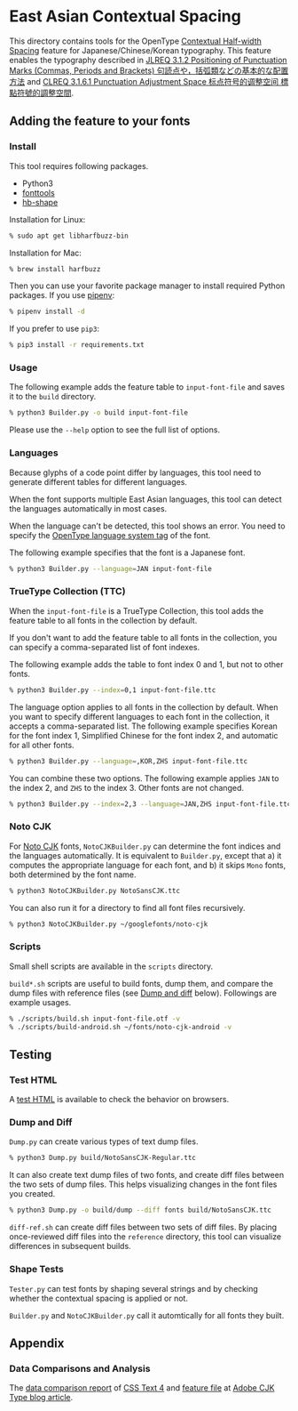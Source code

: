 # East Asian Contextual Spacing

This directory contains tools for
the OpenType [Contextual Half-width Spacing] feature
for Japanese/Chinese/Korean typography.
This feature enables the typography described in
[JLREQ 3.1.2 Positioning of Punctuation Marks (Commas, Periods and Brackets)
句読点や，括弧類などの基本的な配置方法](https://w3c.github.io/jlreq/#positioning_of_punctuation_marks)
and [CLREQ 3.1.6.1 Punctuation Adjustment Space
标点符号的调整空间 標點符號的調整空間](https://w3c.github.io/clreq/?lang=en#h-punctuation_adjustment_space).

[Contextual Half-width Spacing]: https://docs.microsoft.com/en-us/typography/opentype/spec/features_ae#tag-chws

## Adding the feature to your fonts

### Install

This tool requires following packages.

* Python3
* [fonttools]
* [hb-shape]

Installation for Linux:
```sh
% sudo apt get libharfbuzz-bin
```
Installation for Mac:
```sh
% brew install harfbuzz
```
Then you can use your favorite package manager to install required Python packages.
If you use [pipenv]:
```sh
% pipenv install -d
```
If you prefer to use `pip3`:
```sh
% pip3 install -r requirements.txt
```

[fonttools]: https://pypi.org/project/fonttools/
[hb-shape]: https://command-not-found.com/hb-shape
[pipenv]: https://github.com/pypa/pipenv
[poetry]: https://github.com/python-poetry/poetry

### Usage

The following example adds the feature table to `input-font-file`
and saves it to the `build` directory.
```sh
% python3 Builder.py -o build input-font-file
```
Please use the `--help` option
to see the full list of options.

### Languages

Because glyphs of a code point differ by languages,
this tool need to generate different tables for different languages.

When the font supports multiple East Asian languages,
this tool can detect the languages automatically in most cases.

When the language can't be detected, this tool shows an error.
You need to specify the [OpenType language system tag] of the font.

The following example specifies that the font is a Japanese font.
```sh
% python3 Builder.py --language=JAN input-font-file
```

[OpenType language system tag]: https://docs.microsoft.com/en-us/typography/opentype/spec/languagetags

### TrueType Collection (TTC)

When the `input-font-file` is a TrueType Collection,
this tool adds the feature table to all fonts in the collection by default.

If you don't want to add the feature table to all fonts in the collection,
you can specify a comma-separated list of font indexes.

The following example adds the table to font index 0 and 1, but not to other fonts.
```sh
% python3 Builder.py --index=0,1 input-font-file.ttc
```

The language option applies to all fonts in the collection by default.
When you want to specify different languages to each font in the collection,
it accepts a comma-separated list.
The following example specifies
Korean for the font index 1,
Simplified Chinese for the font index 2,
and automatic for all other fonts.
```sh
% python3 Builder.py --language=,KOR,ZHS input-font-file.ttc
```

You can combine these two options.
The following example applies
`JAN` to the index 2,
and `ZHS` to the index 3.
Other fonts are not changed.
```sh
% python3 Builder.py --index=2,3 --language=JAN,ZHS input-font-file.ttc
```

### Noto CJK

For [Noto CJK] fonts,
`NotoCJKBuilder.py` can determine the font indices and the languages automatically.
It is equivalent to `Builder.py`, except that
a) it computes the appropriate language for each font, and
b) it skips `Mono` fonts,
both determined by the font name.
```sh
% python3 NotoCJKBuilder.py NotoSansCJK.ttc
```
You can also run it for a directory to find all font files recursively.
```sh
% python3 NotoCJKBuilder.py ~/googlefonts/noto-cjk
```

[Noto CJK]: https://www.google.com/get/noto/help/cjk/

### Scripts

Small shell scripts are available in the `scripts` directory.

`build*.sh` scripts are useful to build fonts, dump them, and
compare the dump files with reference files (see [Dump and diff] below).
Followings are example usages.
```sh
% ./scripts/build.sh input-font-file.otf -v
% ./scripts/build-android.sh ~/fonts/noto-cjk-android -v
```

## Testing

### Test HTML

A [test HTML] is available
to check the behavior on browsers.

[test HTML]: https://kojiishi.github.io/chws/test.html

### Dump and Diff
[Dump and diff]: #dump-and-diff

`Dump.py` can create various types of text dump files.
```sh
% python3 Dump.py build/NotoSansCJK-Regular.ttc
```

It can also create text dump files of two fonts, and
create diff files between the two sets of dump files.
This helps visualizing changes in the font files you created.
```sh
% python3 Dump.py -o build/dump --diff fonts build/NotoSansCJK.ttc
```

`diff-ref.sh` can create diff files between two sets of diff files.
By placing once-reviewed diff files into the `reference` directory,
this tool can visualize differences in subsequent builds.

### Shape Tests

`Tester.py` can test fonts by shaping several strings
and by checking whether the contextual spacing is applied or not.

`Builder.py` and `NotoCJKBuilder.py` call it automtically
for all fonts they built.

## Appendix

### Data Comparisons and Analysis

The [data comparison report]
of [CSS Text 4] and
[feature file] at [Adobe CJK Type blog article].

[data comparison report]: https://colab.research.google.com/github/kojiishi/contextual-spacing/blob/master/contextual_spacing_analysis.ipynb
[Adobe CJK Type blog article]: https://blogs.adobe.com/CCJKType/2018/04/contextual-spacing.html
[CSS Text 4]: https://drafts.csswg.org/css-text-4/#text-spacing-classes
[feature file]: http://blogs.adobe.com/CCJKType/files/2018/04/features.txt
